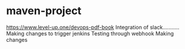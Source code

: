# maven-project


https://www.level-up.one/devops-pdf-book
Integration of slack...........
Making changes to trigger jenkins
Testing through webhook
Making changes
